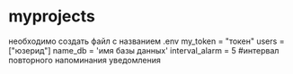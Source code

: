 # myprojects
необходимо создать файл с названием .env 
my_token = "токен" 
users = ["юзерид"] 
name_db = 'имя базы данных' 
interval_alarm = 5  #интервал повторного напоминания уведомления 
